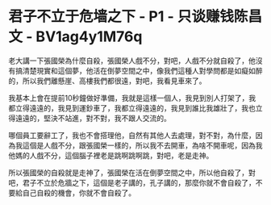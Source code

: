 # 君子不立于危墙之下 - P1 - 只谈赚钱陈昌文 - BV1ag4y1M76q

老大講一下張國榮為什麼自殺，張國榮人戲不分，對吧，人戲不分就自殺了，他沒有搞清楚現實和這個夢，他活在倒夢空間之中，像我們這種人對學問都是如癡如醉的，所以我們離懸崖、高樓我們都很遠，對吧，我看見車來了。

我基本上會在提前10秒鐘做好準備，我就是這樣一個人，我見到別人打架了，我都立得遠遠的，我見到運鈔車了，我都立得遠遠的，我見到誰比我雄壯了，我也立得遠遠的，堅決不站進，對不對，我不跟人交流的。

哪個員工要辭工了，我也不會搭理他，自然有其他人去處理，對不對，為什麼，因為我這個是人戲不分，跟張國榮一樣的，所以我不去開車，為啥不開車呢，因為我他媽的人戲不分，這個腦子裡老是跳啊跳啊跳，對吧，老是走神。

所以張國榮的自殺就是走神了，張國榮在活在倒夢空間之中，所以他自殺了，對吧，君子不立於危牆之下，這個是老子講的，孔子講的，那麼你就不會自殺了，不要給自己自殺的機會，你就不會自殺了。

